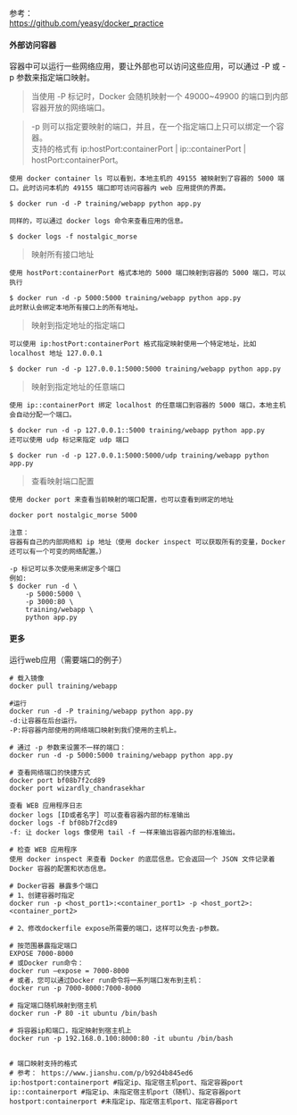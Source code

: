 参考：  
https://github.com/yeasy/docker_practice

#### 外部访问容器

容器中可以运行一些网络应用，要让外部也可以访问这些应用，可以通过 -P 或 -p 参数来指定端口映射。

> 当使用 -P 标记时，Docker 会随机映射一个 49000~49900 的端口到内部容器开放的网络端口。

> -p 则可以指定要映射的端口，并且，在一个指定端口上只可以绑定一个容器。  
> 支持的格式有 ip:hostPort:containerPort | ip::containerPort | hostPort:containerPort。

```
使用 docker container ls 可以看到，本地主机的 49155 被映射到了容器的 5000 端口。此时访问本机的 49155 端口即可访问容器内 web 应用提供的界面。

$ docker run -d -P training/webapp python app.py

同样的，可以通过 docker logs 命令来查看应用的信息。

$ docker logs -f nostalgic_morse
```

> 映射所有接口地址

```
使用 hostPort:containerPort 格式本地的 5000 端口映射到容器的 5000 端口，可以执行

$ docker run -d -p 5000:5000 training/webapp python app.py
此时默认会绑定本地所有接口上的所有地址。
```

> 映射到指定地址的指定端口

```
可以使用 ip:hostPort:containerPort 格式指定映射使用一个特定地址，比如 localhost 地址 127.0.0.1

$ docker run -d -p 127.0.0.1:5000:5000 training/webapp python app.py
```

> 映射到指定地址的任意端口

```
使用 ip::containerPort 绑定 localhost 的任意端口到容器的 5000 端口，本地主机会自动分配一个端口。

$ docker run -d -p 127.0.0.1::5000 training/webapp python app.py
还可以使用 udp 标记来指定 udp 端口

$ docker run -d -p 127.0.0.1:5000:5000/udp training/webapp python app.py
```

> 查看映射端口配置

```
使用 docker port 来查看当前映射的端口配置，也可以查看到绑定的地址

docker port nostalgic_morse 5000

注意：
容器有自己的内部网络和 ip 地址（使用 docker inspect 可以获取所有的变量，Docker 还可以有一个可变的网络配置。）

-p 标记可以多次使用来绑定多个端口
例如:
$ docker run -d \
    -p 5000:5000 \
    -p 3000:80 \
    training/webapp \
    python app.py
```



#### 更多

运行web应用（需要端口的例子）

```
# 载入镜像
docker pull training/webapp

#运行
docker run -d -P training/webapp python app.py
-d:让容器在后台运行。
-P:将容器内部使用的网络端口映射到我们使用的主机上。

# 通过 -p 参数来设置不一样的端口：
docker run -d -p 5000:5000 training/webapp python app.py

# 查看网络端口的快捷方式
docker port bf08b7f2cd89
docker port wizardly_chandrasekhar

查看 WEB 应用程序日志
docker logs [ID或者名字] 可以查看容器内部的标准输出
docker logs -f bf08b7f2cd89
-f: 让 docker logs 像使用 tail -f 一样来输出容器内部的标准输出。

# 检查 WEB 应用程序
使用 docker inspect 来查看 Docker 的底层信息。它会返回一个 JSON 文件记录着 Docker 容器的配置和状态信息。

# Docker容器 暴露多个端口
# 1、创建容器时指定
docker run -p <host_port1>:<container_port1> -p <host_port2>:<container_port2>

# 2、修改dockerfile expose所需要的端口，这样可以免去-p参数。

# 按范围暴露指定端口
EXPOSE 7000-8000
# 或Docker run命令：
docker run –expose = 7000-8000
# 或者，您可以通过Docker run命令将一系列端口发布到主机：
docker run -p 7000-8000:7000-8000

# 指定端口随机映射到宿主机
docker run -P 80 -it ubuntu /bin/bash

# 将容器ip和端口，指定映射到宿主机上
docker run -p 192.168.0.100:8000:80 -it ubuntu /bin/bash


# 端口映射支持的格式
# 参考： https://www.jianshu.com/p/b92d4b845ed6
ip:hostport:containerport #指定ip、指定宿主机port、指定容器port
ip::containerport #指定ip、未指定宿主机port（随机）、指定容器port
hostport:containerport #未指定ip、指定宿主机port、指定容器port
```
